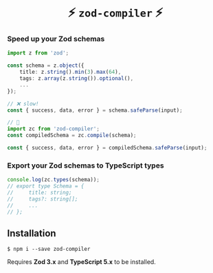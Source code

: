 <div align="center">
  <h1>⚡ <code>zod-compiler</code> ⚡</h1>
</div>

### Speed up your Zod schemas
```ts
import z from 'zod';

const schema = z.object({
	title: z.string().min(3).max(64),
	tags: z.array(z.string()).optional(),
	...
});

// ❌ slow!
const { success, data, error } = schema.safeParse(input);

// 🚀
import zc from 'zod-compiler';
const compiledSchema = zc.compile(schema);

const { success, data, error } = compiledSchema.safeParse(input);
```

### Export your Zod schemas to TypeScript types
```ts
console.log(zc.types(schema));
// export type Schema = {
//     title: string;
//     tags?: string[];
//     ...
// };
```

## Installation
```shell
$ npm i --save zod-compiler
```

Requires **Zod 3.x** and **TypeScript 5.x** to be installed.
